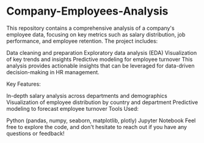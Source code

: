 # Company-Employees-Analysis
This repository contains a comprehensive analysis of a company's employee data, focusing on key metrics such as salary distribution, job performance, and employee retention. 
The project includes:

Data cleaning and preparation
Exploratory data analysis (EDA)
Visualization of key trends and insights
Predictive modeling for employee turnover
This analysis provides actionable insights that can be leveraged for data-driven decision-making in HR management.

Key Features:

In-depth salary analysis across departments and demographics
Visualization of employee distribution by country and department
Predictive modeling to forecast employee turnover
Tools Used:

Python (pandas, numpy, seaborn, matplotlib, plotly)
Jupyter Notebook
Feel free to explore the code, and don't hesitate to reach out if you have any questions or feedback!
